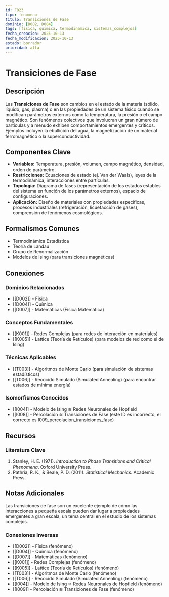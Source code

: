 ```yaml
---
id: F023
tipo: fenomeno
titulo: Transiciones de Fase
dominio: [D002, D004]
tags: [fisica, quimica, termodinamica, sistemas_complejos]
fecha_creacion: 2025-10-13
fecha_modificacion: 2025-10-13
estado: borrador
prioridad: alta
---
```


# Transiciones de Fase

## Descripción

Las **Transiciones de Fase** son cambios en el estado de la materia (sólido, líquido, gas, plasma) o en las propiedades de un sistema físico cuando se modifican parámetros externos como la temperatura, la presión o el campo magnético. Son fenómenos colectivos que involucran un gran número de partículas y a menudo exhiben comportamientos emergentes y críticos. Ejemplos incluyen la ebullición del agua, la magnetización de un material ferromagnético o la superconductividad.

## Componentes Clave

- **Variables:** Temperatura, presión, volumen, campo magnético, densidad, orden de parámetro.
- **Restricciones:** Ecuaciones de estado (ej. Van der Waals), leyes de la termodinámica, interacciones entre partículas.
- **Topología:** Diagrama de fases (representación de los estados estables del sistema en función de los parámetros externos), espacio de configuraciones.
- **Aplicación:** Diseño de materiales con propiedades específicas, procesos industriales (refrigeración, licuefacción de gases), comprensión de fenómenos cosmológicos.

## Formalismos Comunes

- Termodinámica Estadística
- Teoría de Landau
- Grupo de Renormalización
- Modelos de Ising (para transiciones magnéticas)

## Conexiones

### Dominios Relacionados
- [[D002]] - Física
- [[D004]] - Química
- [[D007]] - Matemáticas (Física Matemática)

### Conceptos Fundamentales
- [[K001]] - Redes Complejas (para redes de interacción en materiales)
- [[K005]] - Lattice (Teoría de Retículos) (para modelos de red como el de Ising)

### Técnicas Aplicables
- [[T003]] - Algoritmos de Monte Carlo (para simulación de sistemas estadísticos)
- [[T006]] - Recocido Simulado (Simulated Annealing) (para encontrar estados de mínima energía)

### Isomorfismos Conocidos
- [[I004]] - Modelo de Ising ≅ Redes Neuronales de Hopfield
- [[I008]] - Percolación ≅ Transiciones de Fase (este ID es incorrecto, el correcto es I009_percolacion_transiciones_fase)

## Recursos

### Literatura Clave
1.  Stanley, H. E. (1971). *Introduction to Phase Transitions and Critical Phenomena*. Oxford University Press.
2.  Pathria, R. K., & Beale, P. D. (2011). *Statistical Mechanics*. Academic Press.

## Notas Adicionales

Las transiciones de fase son un excelente ejemplo de cómo las interacciones a pequeña escala pueden dar lugar a propiedades emergentes a gran escala, un tema central en el estudio de los sistemas complejos.

### Conexiones Inversas
- [[D002]] - Física (fenómeno)
- [[D004]] - Química (fenómeno)
- [[D007]] - Matemáticas (fenómeno)
- [[K001]] - Redes Complejas (fenómeno)
- [[K005]] - Lattice (Teoría de Retículos) (fenómeno)
- [[T003]] - Algoritmos de Monte Carlo (fenómeno)
- [[T006]] - Recocido Simulado (Simulated Annealing) (fenómeno)
- [[I004]] - Modelo de Ising ≅ Redes Neuronales de Hopfield (fenómeno)
- [[I009]] - Percolación ≅ Transiciones de Fase (fenómeno)


